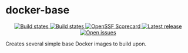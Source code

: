 # docker-base

<p align="center">
  <!-- <a href="https://github.com/outoforbitdev/docker-base/discussions">
    <img alt="Join the community on GitHub Discussions" src="https://img.shields.io/badge/Join%20the%20community-on%20GitHub%20Discussions-blue">
  </a> -->
  <a href="https://github.com/outoforbitdev/docker-base/actions?query=workflow%3ATest+branch%3Amaster">
    <img alt="Build states" src="https://github.com/outoforbitdev/docker-base/workflows/Test/badge.svg">
  </a>
  <a href="https://github.com/outoforbitdev/docker-base/actions">
    <img alt="Build states" src="https://github.com/outoforbitdev/docker-base/workflows/Release/badge.svg">
  </a>
  <a href="https://securityscorecards.dev/viewer/?uri=github.com/outoforbitdev/docker-base">
    <img alt="OpenSSF Scorecard" src="https://api.securityscorecards.dev/projects/github.com/outoforbitdev/docker-base/badge">
  </a>
  <a href="https://github.com/outoforbitdev/docker-base/releases/latest">
    <img alt="Latest release" src="https://img.shields.io/github/v/release/outoforbitdev/docker-base?logo=github">
  </a>
  <a href="https://github.com/outoforbitdev/docker-base/issues">
    <img alt="Open issues" src="https://img.shields.io/github/issues/outoforbitdev/docker-base?logo=github">
  </a>
</p>

Creates several simple base Docker images to build upon.
